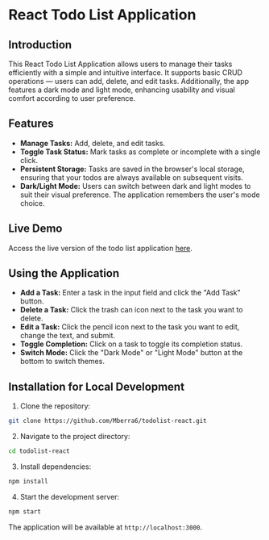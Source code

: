 # React Todo List Application

## Introduction
This React Todo List Application allows users to manage their tasks efficiently with a simple and intuitive interface. It supports basic CRUD operations — users can add, delete, and edit tasks. Additionally, the app features a dark mode and light mode, enhancing usability and visual comfort according to user preference.

## Features
- **Manage Tasks:** Add, delete, and edit tasks.
- **Toggle Task Status:** Mark tasks as complete or incomplete with a single click.
- **Persistent Storage:** Tasks are saved in the browser's local storage, ensuring that your todos are always available on subsequent visits.
- **Dark/Light Mode:** Users can switch between dark and light modes to suit their visual preference. The application remembers the user's mode choice.

## Live Demo
Access the live version of the todo list application [here](https://main.d1rz5umfkn6qqv.amplifyapp.com).

## Using the Application
- **Add a Task:** Enter a task in the input field and click the "Add Task" button.
- **Delete a Task:** Click the trash can icon next to the task you want to delete.
- **Edit a Task:** Click the pencil icon next to the task you want to edit, change the text, and submit.
- **Toggle Completion:** Click on a task to toggle its completion status.
- **Switch Mode:** Click the "Dark Mode" or "Light Mode" button at the bottom to switch themes.

## Installation for Local Development
1. Clone the repository:
```bash
git clone https://github.com/Mberra6/todolist-react.git
```
2. Navigate to the project directory:
```bash
cd todolist-react
```
3. Install dependencies:
```bash
npm install
```
4. Start the development server:
```bash
npm start
```

The application will be available at `http://localhost:3000`.

